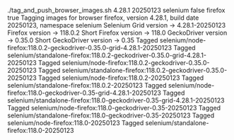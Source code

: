 ./tag_and_push_browser_images.sh 4.28.1 20250123 selenium false firefox true
Tagging images for browser firefox, version 4.28.1, build date 20250123, namespace selenium
Selenium Grid version -> 4.28.1-20250123
Firefox version -> 118.0.2
Short Firefox version -> 118.0
GeckoDriver version -> 0.35.0
Short GeckoDriver version -> 0.35
Tagged selenium/node-firefox:118.0.2-geckodriver-0.35.0-grid-4.28.1-20250123
Tagged selenium/standalone-firefox:118.0.2-geckodriver-0.35.0-grid-4.28.1-20250123
Tagged selenium/node-firefox:118.0.2-geckodriver-0.35.0-20250123
Tagged selenium/standalone-firefox:118.0.2-geckodriver-0.35.0-20250123
Tagged selenium/node-firefox:118.0.2-20250123
Tagged selenium/standalone-firefox:118.0.2-20250123
Tagged selenium/node-firefox:118.0-geckodriver-0.35-grid-4.28.1-20250123
Tagged selenium/standalone-firefox:118.0-geckodriver-0.35-grid-4.28.1-20250123
Tagged selenium/node-firefox:118.0-geckodriver-0.35-20250123
Tagged selenium/standalone-firefox:118.0-geckodriver-0.35-20250123
Tagged selenium/node-firefox:118.0-20250123
Tagged selenium/standalone-firefox:118.0-20250123
